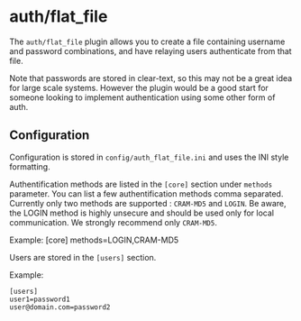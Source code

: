 auth/flat\_file
==============

The `auth/flat_file` plugin allows you to create a file containing username
and password combinations, and have relaying users authenticate from that
file.

Note that passwords are stored in clear-text, so this may not be a great idea
for large scale systems. However the plugin would be a good start for someone
looking to implement authentication using some other form of auth.

Configuration
-------------

Configuration is stored in `config/auth_flat_file.ini` and uses the INI
style formatting. 

Authentification methods are listed in the `[core]` section under `methods`
parameter. You can list a few authentification methods comma separated. Currently
only two methods are supported : `CRAM-MD5` and `LOGIN`. Be aware, the LOGIN
method is highly unsecure and should be used only for local communication.
We strongly recommend only `CRAM-MD5`.

Example:
    [core]
    methods=LOGIN,CRAM-MD5


Users are stored in the `[users]` section.

Example:

    [users]
    user1=password1
    user@domain.com=password2
